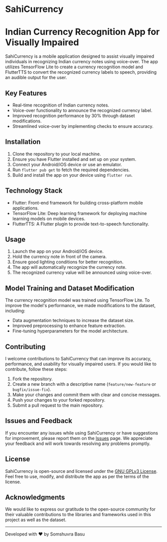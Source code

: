 # SahiCurrency

# Indian Currency Recognition App for Visually Impaired

<!--![App Demo](demo.gif)-->

SahiCurrency is a mobile application designed to assist visually impaired individuals in recognizing Indian currency notes using voice-over. The app utilizes TensorFlow Lite to create a currency recognition model and FlutterTTS to convert the recognized currency labels to speech, providing an audible output for the user.

## Key Features

- Real-time recognition of Indian currency notes.
- Voice-over functionality to announce the recognized currency label.
- Improved recognition performance by 30% through dataset modifications.
- Streamlined voice-over by implementing checks to ensure accuracy.

## Installation

1. Clone the repository to your local machine.
2. Ensure you have Flutter installed and set up on your system.
3. Connect your Android/iOS device or use an emulator.
4. Run `flutter pub get` to fetch the required dependencies.
5. Build and install the app on your device using `flutter run`.

## Technology Stack

- Flutter: Front-end framework for building cross-platform mobile applications.
- TensorFlow Lite: Deep learning framework for deploying machine learning models on mobile devices.
- FlutterTTS: A Flutter plugin to provide text-to-speech functionality.

## Usage

1. Launch the app on your Android/iOS device.
2. Hold the currency note in front of the camera.
3. Ensure good lighting conditions for better recognition.
4. The app will automatically recognize the currency note.
5. The recognized currency value will be announced using voice-over.

## Model Training and Dataset Modification

The currency recognition model was trained using TensorFlow Lite. To improve the model's performance, we made modifications to the dataset, including:

- Data augmentation techniques to increase the dataset size.
- Improved preprocessing to enhance feature extraction.
- Fine-tuning hyperparameters for the model architecture.

## Contributing

I welcome contributions to SahiCurrency that can improve its accuracy, performance, and usability for visually impaired users. If you would like to contribute, follow these steps:

1. Fork the repository.
2. Create a new branch with a descriptive name (`feature/new-feature` or `bugfix/issue-fix`).
3. Make your changes and commit them with clear and concise messages.
4. Push your changes to your forked repository.
5. Submit a pull request to the main repository.

## Issues and Feedback

If you encounter any issues while using SahiCurrency or have suggestions for improvement, please report them on the [Issues](https://github.com/SomshuvraBasu/SahiCurrency/issues) page. We appreciate your feedback and will work towards resolving any problems promptly.

## License

SahiCurrency is open-source and licensed under the [GNU GPLv3 License](https://github.com/SomshuvraBasu/SahiCurrency/blob/main/LICENSE). Feel free to use, modify, and distribute the app as per the terms of the license.

## Acknowledgments

We would like to express our gratitude to the open-source community for their valuable contributions to the libraries and frameworks used in this project as well as the dataset.

---

Developed with ❤️ by Somshuvra Basu

<!--[![GitHub](github-logo.png)](link-to-github) [![Twitter](twitter-logo.png)](link-to-twitter) [![LinkedIn](linkedin-logo.png)](link-to-linkedin) [![Website](website-logo.png)](link-to-website)-->
